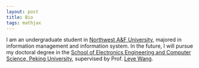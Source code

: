 ```yaml
---
layout: post
title: Bio
tags: mathjax
---
```

I am an undergraduate student in [Northwest A&F University](https://www.nwsuaf.edu.cn/), majored in information management and information system. In the future, I will pursue my doctoral degree in the [School of Electronics Engineering and Computer Science, Peking University](https://eecs.pku.edu.cn/), supervised by Prof. [Leye Wang](https://wangleye.github.io/).
